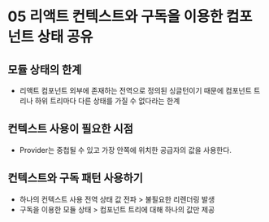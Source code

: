 # 05 리액트 컨텍스트와 구독을 이용한 컴포넌트 상태 공유

## 모듈 상태의 한계
- 리액트 컴포넌트 외부에 존재하는 전역으로 정의된 싱글턴이기 때문에 컴포넌트 트리나 하위 트리마다 다른 상태를 가질 수 없다라는 한계

## 컨텍스트 사용이 필요한 시점
- Provider는 중첩될 수 있고 가장 안쪽에 위치한 공급자의 값을 사용한다.

## 컨텍스트와 구독 패턴 사용하기
- 하나의 컨텍스트 사용 전역 상태 값 전파 > 불필요한 리렌더링 발생
- 구독을 이용한 모듈 상태 > 컴포넌트 트리에 대해 하나의 값만 제공



